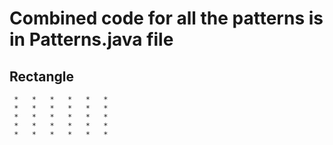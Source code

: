 # Combined code for all the patterns is in Patterns.java file

## Rectangle
```
 *   *   *   *   *   *
 *   *   *   *   *   *
 *   *   *   *   *   *
 *   *   *   *   *   *
 *   *   *   *   *   *
```

        
